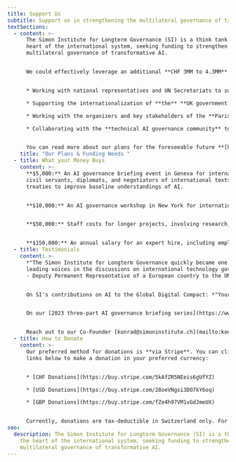 ```yaml
---
title: Support Us
subtitle: Support us in strengthening the multilateral governance of transformative AI.
textSections:
  - content: >-
      The Simon Institute for Longterm Governance (SI) is a think tank at the
      heart of the international system, seeking funding to strengthen the
      multilateral governance of transformative AI. 


      We could effectively leverage an additional **CHF 3MM to 4.3MM** until the end of 2026. Every contribution directly helps us maintain our independence and achieve sustained financial stability. **Our current plans** involve: 


      * Working with national representatives and UN Secretariats to support the development of an effective **International Scientific Panel on AI**; 

      * Supporting the internationalization of **the** **UK government’s seminal international AI safety efforts** (AIS Summits, AISI network, State of the Science Report); 

      * Working with the organizers and key stakeholders of the **Paris AI Action Summit** to harmonize governance efforts across national, regional, and international fora;

      * Collaborating with the **technical AI governance community** to improve its engagement with international processes.


      You can read more about our plans for the foreseeable future **[here](https://www.simoninstitute.ch/blog/post/si%E2%80%99s-post-summit-of-the-future-plans/)**, and more about our work in our **[monthly newsletter](https://us1.campaign-archive.com/home/?u=5d7bba8c78d25d980050b3a16&id=dfb580ce4c)**. If you’d like to learn more about our work, impact, or plans, our co-founder, Konrad, would be happy to speak with you. Don’t hesitate to reach out for a conversation at [konrad@simoninstitute.ch](mailto:konrad@simoninstitute.ch).
    title: "Our Plans & Funding Needs "
  - title: What your Money Buys
    content: >-
      **$5,000:** An AI governance briefing event in Geneva for international
      civil servants, diplomats, and negotiators of international texts and
      treaties to improve baseline understandings of AI. 


      **$10,000:** An AI governance workshop in New York for international civil servants, diplomats, and negotiators of international texts and treaties to improve baseline understandings of AI. 


      **$50,000:** Staff costs for longer projects, involving research, expert consultation, travel, and diplomatic advising for new international AI governance policies, institutions, and more. 


      **$150,000:** An annual salary for an expert hire, including employer costs, to increase our technical know-how and spearhead recommendations on AI governance.
  - title: Testimonials
    content: >-
      *"The Simon Institute for Longterm Governance quickly became one of the
      leading voices in the discussions on international technology governance"*
      - Deputy Permanent Representative of a European country to the UN


      On SI's contributions on AI to the Global Digital Compact: *"Your expert advice, knowledge and support has been instrumental to this."* – Counselor to a Permanent Mission of a European country at the UN 


      On our [2023 three-part AI governance briefing series](https://www.simoninstitute.ch/blog/post/ai-governance-briefing-series-for-permanent-missions-to-the-un-in-geneva/): *"I arrived in Geneva in August, and this briefing series was my master class, the most interesting thing I've attended so far."* - Permanent Representative of a European country to the UN.


      Reach out to our Co-Founder [konrad@simoninstitute.ch](mailto:konrad@simoninstitute.ch) for more insight into these testimonials or to be introduced to our trusted contacts.
  - title: How to Donate
    content: >-
      Our preferred method for donations is **via Stripe**. You can click the
      links below to make a donation in your preferred currency:


      * [CHF Donations](https://buy.stripe.com/5kAfZR5NEeis6gUfYZ)

      * [USD Donations](https://buy.stripe.com/28oeVNgsi3DO7kY6oq)

      * [GBP Donations](https://buy.stripe.com/fZe4h97VM1vGdJmeUX)


      Currently, donations are tax-deductible in Switzerland only. For tax-deductible donations from other countries, or to inquire about larger **donations above 10k**, please get in touch with our Co-Founder, Konrad, at konrad@simoninstitute.ch!
seo:
  description: The Simon Institute for Longterm Governance (SI) is a think tank at
    the heart of the international system, seeking funding to strengthen the
    multilateral governance of transformative AI.
---
```

